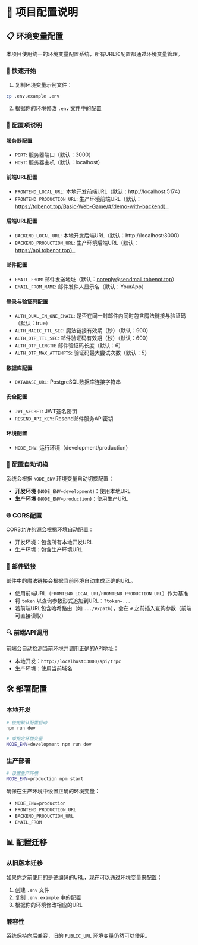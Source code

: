 # 🔧 项目配置说明

## 📋 环境变量配置

本项目使用统一的环境变量配置系统，所有URL和配置都通过环境变量管理。

### 🚀 快速开始

1. 复制环境变量示例文件：
```bash
cp .env.example .env
```

2. 根据你的环境修改 `.env` 文件中的配置

### 📝 配置项说明

#### 服务器配置
- `PORT`: 服务器端口（默认：3000）
- `HOST`: 服务器主机（默认：localhost）

#### 前端URL配置
- `FRONTEND_LOCAL_URL`: 本地开发前端URL（默认：http://localhost:5174）
- `FRONTEND_PRODUCTION_URL`: 生产环境前端URL（默认：https://tobenot.top/Basic-Web-Game/#/demo-with-backend）

#### 后端URL配置
- `BACKEND_LOCAL_URL`: 本地开发后端URL（默认：http://localhost:3000）
- `BACKEND_PRODUCTION_URL`: 生产环境后端URL（默认：https://api.tobenot.top）

#### 邮件配置
- `EMAIL_FROM`: 邮件发送地址（默认：noreply@sendmail.tobenot.top）
- `EMAIL_FROM_NAME`: 邮件发件人显示名（默认：YourApp）

#### 登录与验证码配置
- `AUTH_DUAL_IN_ONE_EMAIL`: 是否在同一封邮件内同时包含魔法链接与验证码（默认：true）
- `AUTH_MAGIC_TTL_SEC`: 魔法链接有效期（秒）（默认：900）
- `AUTH_OTP_TTL_SEC`: 邮件验证码有效期（秒）（默认：600）
- `AUTH_OTP_LENGTH`: 邮件验证码长度（默认：6）
- `AUTH_OTP_MAX_ATTEMPTS`: 验证码最大尝试次数（默认：5）

#### 数据库配置
- `DATABASE_URL`: PostgreSQL数据库连接字符串

#### 安全配置
- `JWT_SECRET`: JWT签名密钥
- `RESEND_API_KEY`: Resend邮件服务API密钥

#### 环境配置
- `NODE_ENV`: 运行环境（development/production）

### 🔄 配置自动切换

系统会根据 `NODE_ENV` 环境变量自动切换配置：

- **开发环境** (`NODE_ENV=development`)：使用本地URL
- **生产环境** (`NODE_ENV=production`)：使用生产URL

### 🌐 CORS配置

CORS允许的源会根据环境自动配置：
- 开发环境：包含所有本地开发URL
- 生产环境：包含生产环境URL

### 📧 邮件链接

邮件中的魔法链接会根据当前环境自动生成正确的URL。
 - 使用前端URL（`FRONTEND_LOCAL_URL`/`FRONTEND_PRODUCTION_URL`）作为基准
 - 将 `token` 以查询参数形式追加到URL：`?token=...`
 - 若前端URL包含哈希路由（如 `.../#/path`），会在 `#` 之前插入查询参数（前端可直接读取）

### 🔍 前端API调用

前端会自动检测当前环境并调用正确的API地址：
- 本地开发：`http://localhost:3000/api/trpc`
- 生产环境：使用当前域名

## 🛠️ 部署配置

### 本地开发
```bash
# 使用默认配置启动
npm run dev

# 或指定环境变量
NODE_ENV=development npm run dev
```

### 生产部署
```bash
# 设置生产环境
NODE_ENV=production npm start
```

确保在生产环境中设置正确的环境变量：
- `NODE_ENV=production`
- `FRONTEND_PRODUCTION_URL`
- `BACKEND_PRODUCTION_URL`
- `EMAIL_FROM`

## 📊 配置迁移

### 从旧版本迁移

如果你之前使用的是硬编码的URL，现在可以通过环境变量来配置：

1. 创建 `.env` 文件
2. 复制 `.env.example` 中的配置
3. 根据你的环境修改相应的URL

### 兼容性

系统保持向后兼容，旧的 `PUBLIC_URL` 环境变量仍然可以使用。